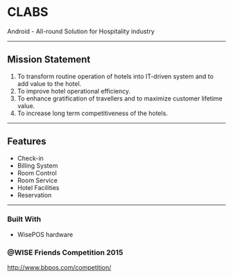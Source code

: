 # CLABS
Android - All-round Solution for Hospitality industry

---

## Mission Statement

1. 	To transform routine operation of hotels into IT-driven system and to add value to the hotel.
2. To improve hotel operational efficiency.
3. To enhance gratification of travellers and to maximize customer lifetime value.
4. To increase long term competitiveness of the hotels.

***

## Features

- Check-in
- Billing System
- Room Control
- Room Service
- Hotel Facilities
- Reservation

***

### Built With
- WisePOS hardware

### @WISE Friends Competition 2015
http://www.bbpos.com/competition/

